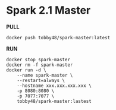 # Spark 2.1 Master

**PULL**
```
docker push tobby48/spark-master:latest
```

**RUN**
```
docker stop spark-master
docker rm -f spark-master
docker run -d \
	--name spark-master \
	--restart=always \
	--hostname xxx.xxx.xxx.xxx \
	-p 8080:8080 \
	-p 7077:7077 \
	tobby48/spark-master:lastest
```
